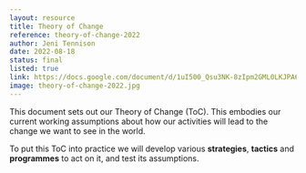 ```yaml
---
layout: resource
title: Theory of Change
reference: theory-of-change-2022
author: Jeni Tennison
date: 2022-08-18
status: final
listed: true
link: https://docs.google.com/document/d/1uI500_Qsu3NK-8zIpm2GML0LKJPA6vpMZDbJbjZm1kE/edit?usp=sharing
image: theory-of-change-2022.jpg
---
```

This document sets out our Theory of Change (ToC). This embodies our current working assumptions about how our activities will lead to the change we want to see in the world.

To put this ToC into practice we will develop various **strategies**, **tactics** and **programmes** to act on it, and test its assumptions.
